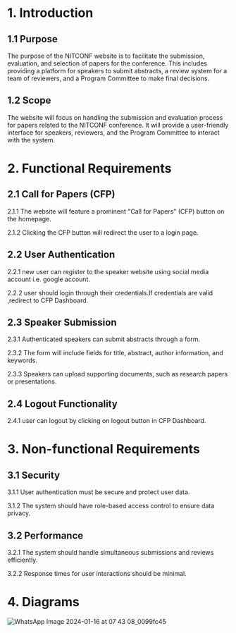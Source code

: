 # 1. Introduction

## 1.1 Purpose
The purpose of the NITCONF website is to facilitate the submission, evaluation, and selection of papers for the conference. This includes providing a platform for speakers to submit abstracts, a review system for a team of reviewers, and a Program Committee to make final decisions.

## 1.2 Scope
The website will focus on handling the submission and evaluation process for papers related to the NITCONF conference. It will provide a user-friendly interface for speakers, reviewers, and the Program Committee to interact with the system.

# 2. Functional Requirements
   
## 2.1 Call for Papers (CFP)

   2.1.1 The website will feature a prominent "Call for Papers" (CFP) button on the homepage.

 2.1.2 Clicking the CFP button will redirect the user to a login page.

## 2.2 User Authentication
 2.2.1 new user can register to the speaker website using social media account i.e. google account.
 
 2.2.2 user should  login through their credentials.If credentials are valid ,redirect to CFP Dashboard.
 

## 2.3 Speaker Submission

 2.3.1 Authenticated speakers can submit abstracts through a form.

 2.3.2 The form will include fields for title, abstract, author information, and keywords.

 2.3.3 Speakers can upload supporting documents, such as research papers or presentations.


## 2.4 Logout Functionality

2.4.1 user can logout by clicking on logout button in CFP Dashboard.


# 3. Non-functional Requirements
   
## 3.1 Security

 3.1.1 User authentication must be secure and protect user data.

 3.1.2 The system should have role-based access control to ensure data privacy.

## 3.2 Performance

 3.2.1 The system should handle simultaneous submissions and reviews efficiently.

 3.2.2 Response times for user interactions should be minimal.


# 4. Diagrams

![WhatsApp Image 2024-01-16 at 07 43 08_0099fc45](https://github.com/karan-nitc-cse/SE_Lab_10/assets/153089962/c964677d-6cae-436d-92ae-ef9e8ddfbf94)

